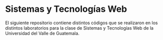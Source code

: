 # Sistemas y Tecnologías Web
El siguiente repositorio contiene distintos códigos que se realizaron en los distintos laboratorios para la clase de Sistemas y Tecnologías Web de la Universidad del Valle de Guatemala.
